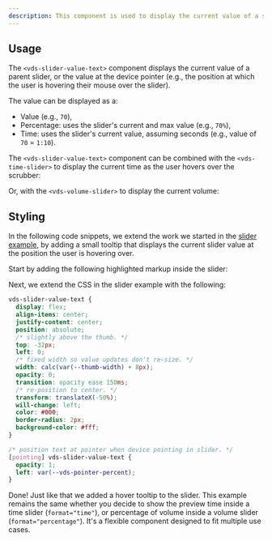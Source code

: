 ```yaml
---
description: This component is used to display the current value of a slider in various formats such as a raw value, percentage, or time.
---
```


## Usage

The `<vds-slider-value-text>` component displays the current value of a parent slider, or the
value at the device pointer (e.g., the position at which the user is hovering their mouse over
the slider).

The value can be displayed as a:

- Value (e.g., `70`),
- Percentage: uses the slider's current and max value (e.g., `70%`),
- Time: uses the slider's current value, assuming seconds (e.g., value of `70` = `1:10`).

<slot name="usage" />

The `<vds-slider-value-text>` component can be combined with the `<vds-time-slider>` to
display the current time as the user hovers over the scrubber:

<slot name="time-slider" />

Or, with the `<vds-volume-slider>` to display the current volume:

<slot name="volume-slider" />

## Styling

In the following code snippets, we extend the work we started in the [slider example](../slider/index.md#example),
by adding a small tooltip that displays the current slider value at the position the user is
hovering over.

Start by adding the following highlighted markup inside the slider:

<slot name="styling" />

Next, we extend the CSS in the slider example with the following:

```css copy
vds-slider-value-text {
  display: flex;
  align-items: center;
  justify-content: center;
  position: absolute;
  /* slightly above the thumb. */
  top: -32px;
  left: 0;
  /* fixed width so value updates don't re-size. */
  width: calc(var(--thumb-width) + 8px);
  opacity: 0;
  transition: opacity ease 150ms;
  /* re-position to center. */
  transform: translateX(-50%);
  will-change: left;
  color: #000;
  border-radius: 2px;
  background-color: #fff;
}

/* position text at pointer when device pointing in slider. */
[pointing] vds-slider-value-text {
  opacity: 1;
  left: var(--vds-pointer-percent);
}
```

Done! Just like that we added a hover tooltip to the slider. This example remains the same whether
you decide to show the preview time inside a time slider (`format="time"`), or percentage of
volume inside a volume slider (`format="percentage"`). It's a flexible component designed to
fit multiple use cases.
